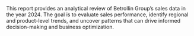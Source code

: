 This report provides an analytical review of Betrollin Group’s sales data in the year 2024. The goal is to evaluate sales performance, identify regional and product-level trends, and uncover patterns that can drive informed decision-making and business optimization.
